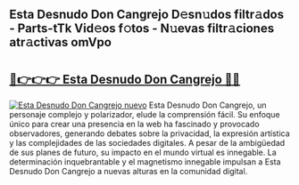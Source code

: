 ## Esta Desnudo Don Cangrejo D𝚎sn𝚞dos filtr𝚊dos - Parts-tTk Vid𝚎os f𝚘tos - N𝚞evas filtr𝚊ciones atr𝚊ctivas omVpo

# <h2><a href="http://mbc3kpb.tromn.icu/?c=Esta+Desnudo+Don+Cangrejo">🔗👉👉👉 Esta Desnudo Don Cangrejo 🔗🔗</a></h2>

[![Esta Desnudo Don Cangrejo nuevo](https://i.imgur.com/pEAQMta.gif)](http://mbc3kpb.tromn.icu/?c=Esta+Desnudo+Don+Cangrejo)
Esta Desnudo Don Cangrejo, un personaje complejo y polarizador, elude la comprensión fácil. Su enfoque único para crear una presencia en la web ha fascinado y provocado observadores, generando debates sobre la privacidad, la expresión artística y las complejidades de las sociedades digitales. A pesar de la ambigüedad de sus planes de futuro, su impacto en el mundo virtual es innegable. La determinación inquebrantable y el magnetismo innegable impulsan a Esta Desnudo Don Cangrejo a nuevas alturas en la comunidad digital.
